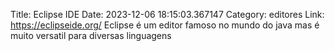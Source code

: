 Title: Eclipse IDE
Date: 2023-12-06 18:15:03.367147
Category: editores
Link: https://eclipseide.org/
Eclipse é um editor famoso no mundo do java mas é muito versatil para diversas linguagens
